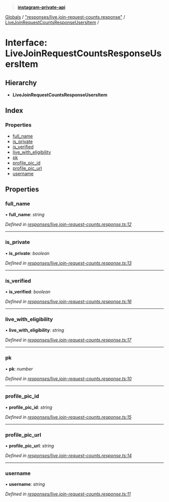 > **[instagram-private-api](../README.md)**

[Globals](../globals.md) / ["responses/live.join-request-counts.response"](../modules/_responses_live_join_request_counts_response_.md) / [LiveJoinRequestCountsResponseUsersItem](_responses_live_join_request_counts_response_.livejoinrequestcountsresponseusersitem.md) /

# Interface: LiveJoinRequestCountsResponseUsersItem

## Hierarchy

* **LiveJoinRequestCountsResponseUsersItem**

## Index

### Properties

* [full_name](_responses_live_join_request_counts_response_.livejoinrequestcountsresponseusersitem.md#full_name)
* [is_private](_responses_live_join_request_counts_response_.livejoinrequestcountsresponseusersitem.md#is_private)
* [is_verified](_responses_live_join_request_counts_response_.livejoinrequestcountsresponseusersitem.md#is_verified)
* [live_with_eligibility](_responses_live_join_request_counts_response_.livejoinrequestcountsresponseusersitem.md#live_with_eligibility)
* [pk](_responses_live_join_request_counts_response_.livejoinrequestcountsresponseusersitem.md#pk)
* [profile_pic_id](_responses_live_join_request_counts_response_.livejoinrequestcountsresponseusersitem.md#profile_pic_id)
* [profile_pic_url](_responses_live_join_request_counts_response_.livejoinrequestcountsresponseusersitem.md#profile_pic_url)
* [username](_responses_live_join_request_counts_response_.livejoinrequestcountsresponseusersitem.md#username)

## Properties

###  full_name

• **full_name**: *string*

*Defined in [responses/live.join-request-counts.response.ts:12](https://github.com/Nerixyz/instagram-private-api/blob/e5037ee/src/responses/live.join-request-counts.response.ts#L12)*

___

###  is_private

• **is_private**: *boolean*

*Defined in [responses/live.join-request-counts.response.ts:13](https://github.com/Nerixyz/instagram-private-api/blob/e5037ee/src/responses/live.join-request-counts.response.ts#L13)*

___

###  is_verified

• **is_verified**: *boolean*

*Defined in [responses/live.join-request-counts.response.ts:16](https://github.com/Nerixyz/instagram-private-api/blob/e5037ee/src/responses/live.join-request-counts.response.ts#L16)*

___

###  live_with_eligibility

• **live_with_eligibility**: *string*

*Defined in [responses/live.join-request-counts.response.ts:17](https://github.com/Nerixyz/instagram-private-api/blob/e5037ee/src/responses/live.join-request-counts.response.ts#L17)*

___

###  pk

• **pk**: *number*

*Defined in [responses/live.join-request-counts.response.ts:10](https://github.com/Nerixyz/instagram-private-api/blob/e5037ee/src/responses/live.join-request-counts.response.ts#L10)*

___

###  profile_pic_id

• **profile_pic_id**: *string*

*Defined in [responses/live.join-request-counts.response.ts:15](https://github.com/Nerixyz/instagram-private-api/blob/e5037ee/src/responses/live.join-request-counts.response.ts#L15)*

___

###  profile_pic_url

• **profile_pic_url**: *string*

*Defined in [responses/live.join-request-counts.response.ts:14](https://github.com/Nerixyz/instagram-private-api/blob/e5037ee/src/responses/live.join-request-counts.response.ts#L14)*

___

###  username

• **username**: *string*

*Defined in [responses/live.join-request-counts.response.ts:11](https://github.com/Nerixyz/instagram-private-api/blob/e5037ee/src/responses/live.join-request-counts.response.ts#L11)*